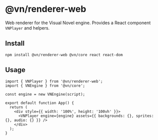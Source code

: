 # @vn/renderer-web

Web renderer for the Visual Novel engine. Provides a React component `VNPlayer` and helpers.

## Install

```
npm install @vn/renderer-web @vn/core react react-dom
```

## Usage

```tsx
import { VNPlayer } from '@vn/renderer-web';
import { VNEngine } from '@vn/core';

const engine = new VNEngine(script);

export default function App() {
  return (
    <div style={{ width: '100%', height: '100vh' }}>
      <VNPlayer engine={engine} assets={{ backgrounds: {}, sprites: {}, audio: {} }} />
    </div>
  );
}
```
